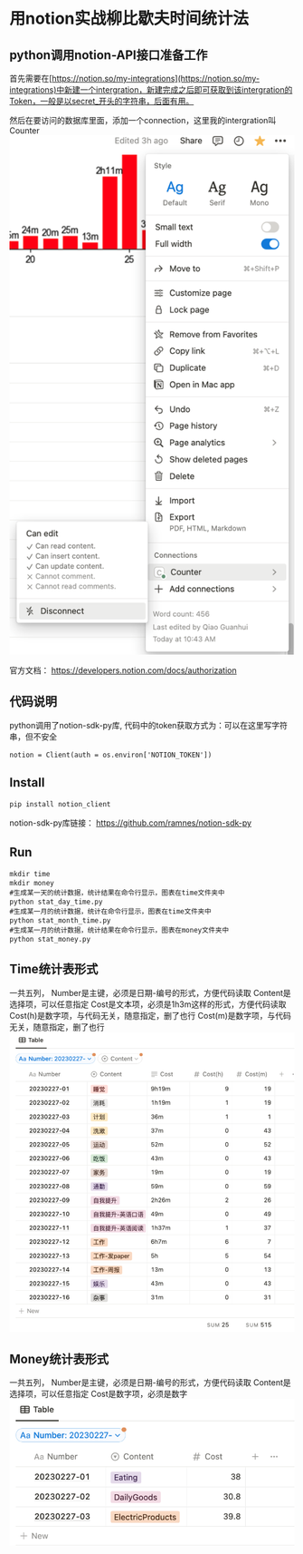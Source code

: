 # 用notion实战柳比歇夫时间统计法
## python调用notion-API接口准备工作
首先需要在[https://notion.so/my-integrations](https://notion.so/my-integrations)中新建一个intergration，新建完成之后即可获取到该intergration的Token，一般是以secret_开头的字符串，后面有用。

然后在要访问的数据库里面，添加一个connection，这里我的intergration叫Counter
![count_notion](https://github.com/qiao1025566574/notion/raw/main/count_notion.png)

官方文档：
https://developers.notion.com/docs/authorization
## 代码说明
python调用了notion-sdk-py库, 代码中的token获取方式为：可以在这里写字符串，但不安全
```
notion = Client(auth = os.environ['NOTION_TOKEN'])
```
## Install
```python
pip install notion_client
```
notion-sdk-py库链接：
https://github.com/ramnes/notion-sdk-py
## Run
```shell
mkdir time
mkdir money
#生成某一天的统计数据，统计结果在命令行显示，图表在time文件夹中
python stat_day_time.py
#生成某一月的统计数据，统计在命令行显示，图表在time文件夹中
python stat_month_time.py
#生成某一月的统计数据，统计结果在命令行显示，图表在money文件夹中
python stat_money.py
```
## Time统计表形式
一共五列，
Number是主键，必须是日期-编号的形式，方便代码读取
Content是选择项，可以任意指定
Cost是文本项，必须是1h3m这样的形式，方便代码读取
Cost(h)是数字项，与代码无关，随意指定，删了也行
Cost(m)是数字项，与代码无关，随意指定，删了也行
![time notion](https://github.com/qiao1025566574/notion/raw/main/time_notion.png)
## Money统计表形式
一共五列，
Number是主键，必须是日期-编号的形式，方便代码读取
Content是选择项，可以任意指定
Cost是数字项，必须是数字
![money notion](https://github.com/qiao1025566574/notion/raw/main/money_notion.png)
